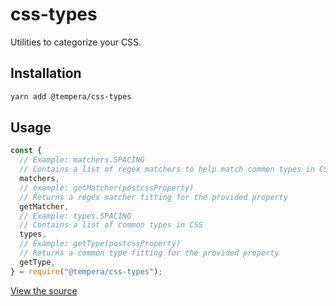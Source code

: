 # css-types

Utilities to categorize your CSS.

## Installation

```bash
yarn add @tempera/css-types
```

## Usage

```js
const {
  // Example: matchers.SPACING
  // Contains a list of regex matchers to help match common types in CSS
  matchers,
  // example: getMatcher(postcssProperty)
  // Returns a regex matcher fitting for the provided property
  getMatcher,
  // Example: types.SPACING
  // Contains a list of common types in CSS
  types,
  // Example: getType(postcssProperty)
  // Returns a common type fitting for the provided property
  getType, 
} = require("@tempera/css-types");
```

[View the source](https://github.com/michaelmang/tempera/tree/master/packages/css-types)

